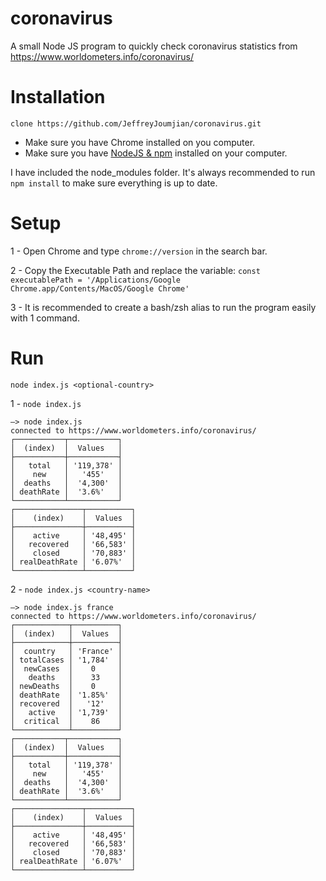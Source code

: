 # coronavirus

A small Node JS program to quickly check coronavirus statistics from https://www.worldometers.info/coronavirus/

# Installation

`clone https://github.com/JeffreyJoumjian/coronavirus.git`

- Make sure you have Chrome installed on you computer. </span>
- Make sure you have [NodeJS & npm](https://nodejs.org/en/) installed on your computer. </span>

I have included the node_modules folder. It's always recommended to run `npm install` to make sure everything is up to date.

# Setup

1 - Open Chrome and type `chrome://version` in the search bar.

2 - Copy the Executable Path and replace the variable:
`const executablePath = '/Applications/Google Chrome.app/Contents/MacOS/Google Chrome'`

3 - It is recommended to create a bash/zsh alias to run the program easily with 1 command.

# Run

`node index.js <optional-country>`

1 - `node index.js`

```
–> node index.js
connected to https://www.worldometers.info/coronavirus/
┌───────────┬───────────┐
│  (index)  │  Values   │
├───────────┼───────────┤
│   total   │ '119,378' │
│    new    │   '455'   │
│  deaths   │  '4,300'  │
│ deathRate │  '3.6%'   │
└───────────┴───────────┘
┌───────────────┬──────────┐
│    (index)    │  Values  │
├───────────────┼──────────┤
│    active     │ '48,495' │
│   recovered   │ '66,583' │
│    closed     │ '70,883' │
│ realDeathRate │ '6.07%'  │
└───────────────┴──────────┘
```

2 - `node index.js <country-name>`

```
–> node index.js france
connected to https://www.worldometers.info/coronavirus/
┌────────────┬──────────┐
│  (index)   │  Values  │
├────────────┼──────────┤
│  country   │ 'France' │
│ totalCases │ '1,784'  │
│  newCases  │    0     │
│   deaths   │    33    │
│ newDeaths  │    0     │
│ deathRate  │ '1.85%'  │
│ recovered  │   '12'   │
│   active   │ '1,739'  │
│  critical  │    86    │
└────────────┴──────────┘
┌───────────┬───────────┐
│  (index)  │  Values   │
├───────────┼───────────┤
│   total   │ '119,378' │
│    new    │   '455'   │
│  deaths   │  '4,300'  │
│ deathRate │  '3.6%'   │
└───────────┴───────────┘
┌───────────────┬──────────┐
│    (index)    │  Values  │
├───────────────┼──────────┤
│    active     │ '48,495' │
│   recovered   │ '66,583' │
│    closed     │ '70,883' │
│ realDeathRate │ '6.07%'  │
└───────────────┴──────────┘
```
